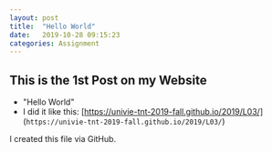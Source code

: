 ```yaml
---
layout: post
title:  "Hello World"
date:   2019-10-28 09:15:23
categories: Assignment
---
```


## This is the 1st Post on my Website
* "Hello World"
* I did it like this: [https://univie-tnt-2019-fall.github.io/2019/L03/] (`https://univie-tnt-2019-fall.github.io/2019/L03/`)

I created this file via GitHub.
